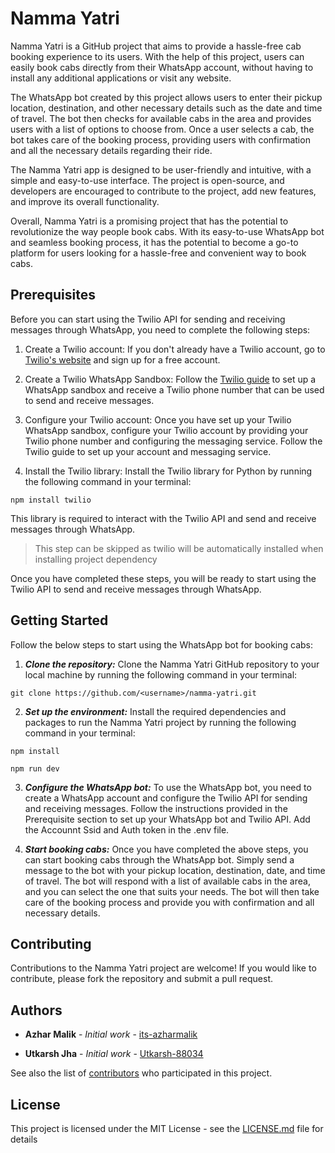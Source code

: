# Namma Yatri
Namma Yatri is a GitHub project that aims to provide a hassle-free cab booking experience to its users. With the help of this project, users can easily book cabs directly from their WhatsApp account, without having to install any additional applications or visit any website.

The WhatsApp bot created by this project allows users to enter their pickup location, destination, and other necessary details such as the date and time of travel. The bot then checks for available cabs in the area and provides users with a list of options to choose from. Once a user selects a cab, the bot takes care of the booking process, providing users with confirmation and all the necessary details regarding their ride.

The Namma Yatri app is designed to be user-friendly and intuitive, with a simple and easy-to-use interface. The project is open-source, and developers are encouraged to contribute to the project, add new features, and improve its overall functionality.

Overall, Namma Yatri is a promising project that has the potential to revolutionize the way people book cabs. With its easy-to-use WhatsApp bot and seamless booking process, it has the potential to become a go-to platform for users looking for a hassle-free and convenient way to book cabs.

## Prerequisites

Before you can start using the Twilio API for sending and receiving messages through WhatsApp, you need to complete the following steps:

1) Create a Twilio account: If you don't already have a Twilio account, go to <a href = "https://www.twilio.com/en-us"> Twilio's website</a> and sign up for a free account.

2) Create a Twilio WhatsApp Sandbox: Follow the <a href="https://www.twilio.com/docs/whatsapp/sandbox">Twilio guide</a> to set up a WhatsApp sandbox and receive a Twilio phone number that can be used to send and receive messages.

3) Configure your Twilio account: Once you have set up your Twilio WhatsApp sandbox, configure your Twilio account by providing your Twilio phone number and configuring the messaging service. Follow the Twilio guide to set up your account and messaging service.

4) Install the Twilio library: Install the Twilio library for Python by running the following command in your terminal:

```
npm install twilio
```

This library is required to interact with the Twilio API and send and receive messages through WhatsApp.
> This step can be skipped as twilio will be automatically installed when installing project dependency


Once you have completed these steps, you will be ready to start using the Twilio API to send and receive messages through WhatsApp.

## Getting Started

Follow the below steps to start using the WhatsApp bot for booking cabs:

1) ***Clone the repository:*** Clone the Namma Yatri GitHub repository to your local machine by running the following command in your terminal:

```
git clone https://github.com/<username>/namma-yatri.git
```

2) ***Set up the environment:*** Install the required dependencies and packages to run the Namma Yatri project by running the following command in your terminal:


```
npm install
```

```
npm run dev
```

3) ***Configure the WhatsApp bot:*** To use the WhatsApp bot, you need to create a WhatsApp account and configure the Twilio API for sending and receiving messages. Follow the instructions provided in the Prerequisite section to set up your WhatsApp bot and Twilio API. Add the Accounnt Ssid and Auth token in the .env file.

4) ***Start booking cabs:*** Once you have completed the above steps, you can start booking cabs through the WhatsApp bot. Simply send a message to the bot with your pickup location, destination, date, and time of travel. The bot will respond with a list of available cabs in the area, and you can select the one that suits your needs. The bot will then take care of the booking process and provide you with confirmation and all necessary details.




## Contributing

Contributions to the Namma Yatri project are welcome! If you would like to contribute, please fork the repository and submit a pull request.

## Authors

- **Azhar Malik** - _Initial work_ -
  [its-azharmalik](https://github.com/its-azharmalik)

- **Utkarsh Jha** - _Initial work_ -
  [Utkarsh-88034](https://github.com/Utkarsh-88034)

See also the list of
[contributors](https://github.com/your/project/contributors) who participated in
this project.

## License

This project is licensed under the MIT License - see the
[LICENSE.md](LICENSE.md) file for details


